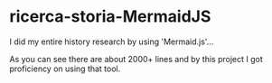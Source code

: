 # ricerca-storia-MermaidJS
I did my entire history research by using 'Mermaid.js'...

As you can see there are about 2000+ lines and by this project I got proficiency on using that tool.
